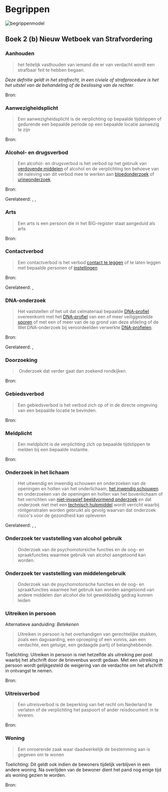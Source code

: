 # Begrippen

![](begrippenmodel.svg "begrippenmodel")

## Boek 2 (b) Nieuw Wetboek van Strafvordering

### Aanhouden

> het feitelijk vasthouden van iemand die er van verdacht wordt een strafbaar feit te hebben begaan.

*Deze defnitie geldt in het strafrecht, in een civiele of strafprocedure is het het uitstel van de behandeling of de beslissing van de rechter.*

Bron: 

### Aanwezigheidsplicht

> Een aanwezigheidsplicht is de verplichting op bepaalde tijdstippen of gedurende een bepaalde periode op een bepaalde locatie aanwezig te zijn

Bron: 

### Alcohol- en drugsverbod

> Een alcohol- en drugsverbod is het verbod op het gebruik van [verdovende middelen]() of alcohol en de verplichting ten behoeve van de naleving van dit verbod mee te werken aan [bloedonderzoek]() of [urineonderzoek]().

Bron: 

Gerelateerd: , , 

### Arts

> Een arts is een persoon die in het BIG-register staat aangeduid als arts

Bron: 

### Contactverbod

> Een contactverbod is het verbod [contact te leggen]() of te laten leggen met bepaalde personen of [instellingen]()

Bron: 

Gerelateerd: , 

### DNA-onderzoek

> Het vaststellen of het uit dat celmateriaal bepaalde [DNA-profiel]() overeenkomt met het [DNA-profiel]() van een of meer veiliggestelde [sporen]() of met een of meer van de op grond van deze afdeling of de Wet DNA-onderzoek bij veroordeelden verwerkte [DNA-profielen]().

Bron: 

Gerelateerd: , 

### Doorzoeking

>  Onderzoek dat verder gaat dan zoekend rondkijken. 

Bron: 

### Gebiedsverbod

> Een gebiedsverbod is het verbod zich op of in de directe omgeving van een bepaalde locatie te bevinden.

Bron: 

### Meldplicht

> Een meldplicht is de verplichting zich op bepaalde tijdstippen te melden bij een bepaalde instantie.

Bron: 

### Onderzoek in het lichaam

> Het uitwendig en inwendig schouwen en onderzoeken van de openingen en holten van het onderlichaam, [het inwendig schouwen]() en onderzoeken van de openingen en holten van het bovenlichaam of het verrichten van [niet-invasief beeldvormend onderzoek]() en dat onderzoek niet met een [technisch hulpmiddel]() wordt verricht waarbij röntgenstralen worden gebruikt als gevolg waarvan dat onderzoek risico's voor de gezondheid kan opleveren

Gerelateerd: , , 

### Onderzoek ter vaststelling van alcohol gebruik

> Onderzoek van de psychomotorsiche functies en de oog- en spraakfuncties waarmee gebruik van alcohol aangetoond kan worden.

### Onderzoek ter vaststelling van middelengebruik

> Onderzoek van de psychomotorische functies en de oog- en spraakfuncties waarmee het gebruik kan worden aangetoond van andere middelen dan alcohol die tot gewelddadig gedrag kunnen leiden

### Uitreiken in persoon

Alternatieve aanduiding: *Betekenen*

> Uitreiken in persoon is het overhandigen van gerechtelijke stukken, zoals een dagvaarding, een oproeping of een vonnis, aan een verdachte, een getuige, een gedaagde partij of belanghebbende.

Toelichting: Uitreiken in persoon is niet hetzelfde als uitreiking per post waarbij het afschrift door de brievenbus wordt gedaan. Met een uitreiking in persoon wordt gelijkgesteld de weigering van de verdachte om het afschrift in ontvangst te nemen.

Bron: 

### Uitreisverbod

> Een uitreisverbod is de beperking van het recht om Nederland te verlaten of de verplichting het paspoort of ander reisdocument in te leveren.

Bron: 

### Woning

> Een onroerende zaak waar daadwerkelijk de bestemming aan is gegeven om te wonen

Toelichting: Dit geldt ook indien de bewoners tijdelijk verblijven in een andere woning. Na overlijden van de bewoner dient het pand nog enige tijd als woning gezien te worden.

Bron: 

